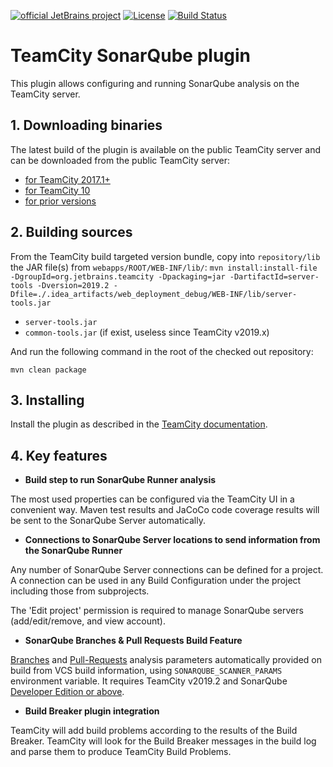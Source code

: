 

[![official JetBrains project](http://jb.gg/badges/official.svg)](https://confluence.jetbrains.com/display/ALL/JetBrains+on+GitHub) [![License](https://img.shields.io/badge/License-Apache%202.0-blue.svg)](https://opensource.org/licenses/Apache-2.0) [![Build Status](https://teamcity.jetbrains.com/app/rest/builds/buildType:TeamCityPluginsByJetBrains_TeamCitySonarQubePlugin_Develop/statusIcon.png)](https://teamcity.jetbrains.com/viewType.html?buildTypeId=TeamCityPluginsByJetBrains_TeamCitySonarQubePlugin_Develop)


 TeamCity SonarQube plugin
 ===========================

 This plugin allows configuring and running SonarQube analysis  on the TeamCity server.

## 1. Downloading binaries
 
 The latest build of the plugin is available on the public TeamCity server and can be downloaded from the public TeamCity server:
  * [for TeamCity 2017.1+](
http://teamcity.jetbrains.com/repository/download/TeamCityPluginsByJetBrains_TeamCitySonarQubePlugin_Build20171x/.lastPinned/sonar-plugin.zip)
  * [for TeamCity 10]( http://teamcity.jetbrains.com/repository/download/TeamCityPluginsByJetBrains_TeamCitySonarQubePlugin_Build100x/.lastPinned/sonar-plugin.zip)
  * [for prior versions](http://teamcity.jetbrains.com/repository/download/TeamCityPluginsByJetBrains_TeamCitySonarQubePlugin_Build/.lastPinned/sonar-plugin.zip)

 ## 2. Building sources

 From the TeamCity build targeted version bundle, copy into `repository/lib` the JAR file(s) from `webapps/ROOT/WEB-INF/lib/`:
 `mvn install:install-file -DgroupId=org.jetbrains.teamcity -Dpackaging=jar -DartifactId=server-tools -Dversion=2019.2 -Dfile=./.idea_artifacts/web_deployment_debug/WEB-INF/lib/server-tools.jar`

 - `server-tools.jar`
 - `common-tools.jar` (if exist, useless since TeamCity v2019.x)

 And run the following command in the root of the checked out repository:
 
    mvn clean package

 ## 3. Installing
 
 Install the plugin as described in the [TeamCity documentation](https://www.jetbrains.com/help/teamcity/installing-additional-plugins.html).


## 4. Key features

 * **Build step to run SonarQube Runner analysis**

 The most used properties can be configured via the TeamCity UI in a convenient way. Maven test results and JaCoCo code coverage results will be sent to the SonarQube Server automatically.

 * **Connections to SonarQube Server locations to send information from the SonarQube Runner**

 Any number of SonarQube Server connections can be defined for a project. A connection can be used in any Build Configuration under the project including those from subprojects.

 The 'Edit project' permission is required to manage SonarQube servers (add/edit/remove, and view account).

 * **SonarQube Branches & Pull Requests Build Feature**
 
 [Branches](https://docs.sonarqube.org/latest/branches/overview/) and [Pull-Requests](https://docs.sonarqube.org/latest/analysis/pull-request/) analysis parameters automatically provided on build from VCS build information, using `SONARQUBE_SCANNER_PARAMS` environment variable. It requires TeamCity v2019.2 and SonarQube [Developer Edition or above](https://www.sonarsource.com/plans-and-pricing/).

 * **Build Breaker plugin integration**

 TeamCity will add build problems according to the results of the Build Breaker. TeamCity will look for the Build Breaker messages in the build log and parse them to produce TeamCity Build Problems.

 
 
 